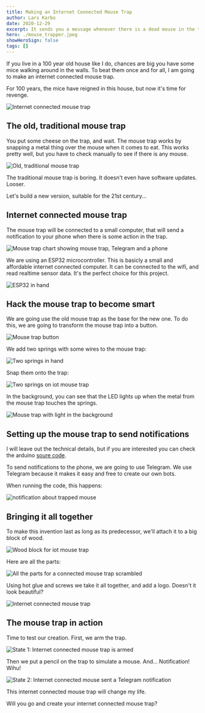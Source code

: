 ```yaml
---
title: Making an Internet Connected Mouse Trap
author: Lars Karbo
date: 2020-12-29
excerpt: It sends you a message whenever there is a dead mouse in the trap.
hero: ./mouse_trapper.jpeg
showHeroSign: false
tags: []
---
```


If you live in a 100 year old house like I do, chances are big you have some mice walking around in the walls. To beat them once and for all, I am going to make an internet connected mouse trap.

For 100 years, the mice have reigned in this house, but now it's time for revenge.

![Internet connected mouse trap](./mouse_trapper.jpeg)

## The old, traditional mouse trap

You put some cheese on the trap, and wait. The mouse trap works by snapping a metal thing over the mouse when it comes to eat. This works pretty well, but you have to check manually to see if there is any mouse.

![Old, traditional mouse trap](./traditional-mouse-trap.png)

The traditional mouse trap is boring. It doesn't even have software updates. Looser.

Let's build a new version, suitable for the 21st century...

## Internet connected mouse trap

The mouse trap will be connected to a small computer, that will send a notification to your phone when there is some action in the trap.

![Mouse trap chart showing mouse trap, Telegram and a phone](./mouse-trap-telegram-phone.png)

We are using an ESP32 microcontroller. This is basicly a small and affordable internet connected computer. It can be connected to the wifi, and read realtime sensor data. It's the perfect choice for this project.

![ESP32 in hand](./esp32-in-hand.png)


## Hack the mouse trap to become smart

We are going use the old mouse trap as the base for the new one. To do this, we are going to transform the mouse trap into a button.

![Mouse trap button](./mouse-trap-button.png)

We add two springs with some wires to the mouse trap:

![Two springs in hand](./springs.jpg)

Snap them onto the trap:

![Two springs on iot mouse trap](./mouse-trap-with-springs.jpg)


In the background, you can see that the LED lights up when the metal from the mouse trap touches the springs.

![Mouse trap with light in the background](./mouse-trap-light-background.jpg)


## Setting up the mouse trap to send notifications

I will leave out the technical details, but if you are interested you can check the arduino [soure code](https://gist.github.com/larskarbo/cb198a3465246d7c9d7f6cee2004ab9a).

To send notifications to the phone, we are going to use Telegram. We use Telegram because it makes it easy and free to create our own bots.

When running the code, this happens:

![notification about trapped mouse](./notification.png)


## Bringing it all together

To make this invention last as long as its predecessor, we'll attach it to a big block of wood.

![Wood block for iot mouse trap](wood-block.jpg)

Here are all the parts:

![All the parts for a connected mouse trap scrambled](./parts.jpg)


Using hot glue and screws we take it all together, and add a logo. Doesn't it look beautiful?

![Internet connected mouse trap](./mouse_trapper.jpeg)


## The mouse trap in action

Time to test our creation. First, we arm the trap.

![State 1: Internet connected mouse trap is armed](./state-1-armed.png)

Then we put a pencil on the trap to simulate a mouse. And... Notification! Wihu!

![State 2: Internet connected mouse sent a Telegram notification](./state-2-notification.png)

This internet connected mouse trap will change my life.

Will you go and create your internet connected mouse trap?